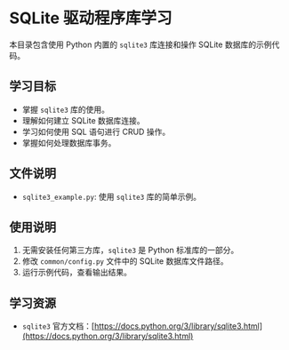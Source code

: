 # SQLite 驱动程序库学习

本目录包含使用 Python 内置的 `sqlite3` 库连接和操作 SQLite 数据库的示例代码。

## 学习目标

* 掌握 `sqlite3` 库的使用。
* 理解如何建立 SQLite 数据库连接。
* 学习如何使用 SQL 语句进行 CRUD 操作。
* 掌握如何处理数据库事务。

## 文件说明

* `sqlite3_example.py`: 使用 `sqlite3` 库的简单示例。

## 使用说明

1.  无需安装任何第三方库，`sqlite3` 是 Python 标准库的一部分。
2.  修改 `common/config.py` 文件中的 SQLite 数据库文件路径。
3.  运行示例代码，查看输出结果。

## 学习资源

* `sqlite3` 官方文档：[https://docs.python.org/3/library/sqlite3.html](https://docs.python.org/3/library/sqlite3.html)